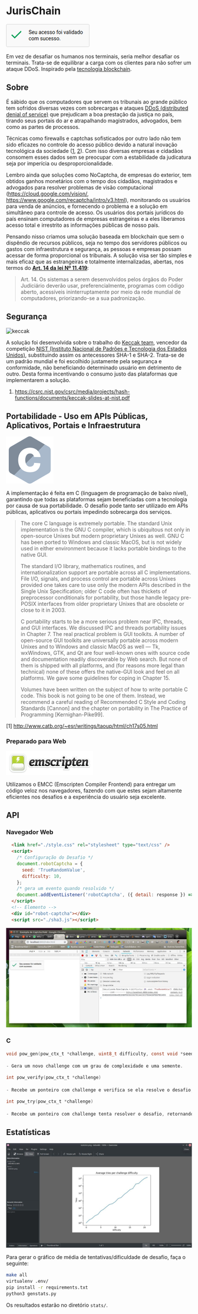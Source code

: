 # JurisChain
![browser](./images/browser.png)

Em vez de desafiar os humanos nos terminais, seria melhor desafiar os terminais. Trata-se de equilibrar a carga com os clientes para não sofrer um ataque DDoS. Inspirado pela [tecnologia blockchain](https://pt.wikipedia.org/wiki/Prova_de_trabalho).

## Sobre

É sábido que os computadores que servem os tribunais ao grande público tem sofridos diversas vezes com sobrecargas e ataques [DDoS (distributed denial of service)](https://pt.wikipedia.org/wiki/Ataque_de_nega%C3%A7%C3%A3o_de_servi%C3%A7o) que prejudicam a boa prestação da justiça no país, tirando seus portais do ar e atrapalhando magistrados, advogados, bem como as partes de processos.

Técnicas como firewalls e captchas sofisticados por outro lado não tem sido eficazes no controle do acesso público devido a natural inovação tecnológica da sociedade ([1](https://projurisbrasil.jusbrasil.com.br/artigos/189717091/saiba-o-que-sao-os-captchas-e-como-e-possivel-dribla-los-na-hora-de-fazer-um-acompanhamento-processual-mais-rapido-e-eficiente?ref=feed), [2](https://frradvogados.jusbrasil.com.br/artigos/595582536/big-data-e-acesso-a-informacao-a-legalidade-do-uso-de-bots-robos?ref=feed)). Com isso diversas empresas e cidadãos consomem esses dados sem se preocupar com a estabilidade da judicatura seja por imperícia ou desproporcionalidade.

Lembro ainda que soluções como NoCaptcha, de empresas do exterior, tem obtidos ganhos monetários com o tempo dos cidadãos, magistrados e advogados para resolver problemas de visão computacional (https://cloud.google.com/vision/, https://www.google.com/recaptcha/intro/v3.html), monitorando os usuários para venda de anúncios, e fornecendo o problema e a solução em simultâneo para controle de acesso. Os usuários dos portais jurídicos do país ensinam computadores de empresas estrangeiras e a eles liberamos acesso total e irrestrito as informações públicas de nosso país.

Pensando nisso criamos uma solução baseada em blockchain que sem o dispêndio de recursos públicos, seja no tempo dos servidores públicos ou gastos com infraestrutura e segurança, as pessoas e empresas possam acessar de forma proporcional os tribunais. A solução visa ser tão simples e mais eficaz que as estrangeiras e totalmente internalizadas, abertas, nos termos do [**Art. 14 da lei Nº 11.419**](http://www.planalto.gov.br/ccivil_03/_Ato2004-2006/2006/Lei/L11419.htm#art14):

> Art. 14. Os sistemas a serem desenvolvidos pelos órgãos do Poder Judiciário deverão usar, preferencialmente, programas com código aberto, acessíveis ininterruptamente por meio da rede mundial de computadores, priorizando-se a sua padronização.

## Segurança

![keccak](https://keccak.team/assets/img/colors/blue/logo_big.png)

A solução foi desenvolvida sobre o trabalho do [Keccak team](https://keccak.team/), vencedor da competição [NIST (Instituto Nacional de Padrões e Tecnologia dos Estados Unidos)](https://www.nist.gov/), substituindo assim os antecessores SHA-1 e SHA-2. Trata-se de um padrão mundial e foi escolhido justamente pela segurança e conformidade, não beneficiando determinado usuário em detrimento de outro. Desta forma incentivando o consumo justo das plataformas que implementarem a solução.

1. https://csrc.nist.gov/csrc/media/projects/hash-functions/documents/keccak-slides-at-nist.pdf

## Portabilidade - Uso em APIs Públicas, Aplicativos, Portais e Infraestrutura

![C Language](./images/c_128x128.png)

A implementação é feita em C (linguagem de programação de baíxo nível), garantindo que todas as plataformas sejam beneficiadas com a tecnologia por causa de sua portabilidade.  O desafio pode tanto ser utilizado em APIs públicas, aplicativos ou portais impedindo sobrecarga dos serviços.

> The core C language is extremely portable. The standard Unix implementation is the GNU C compiler, which is ubiquitous not only in open-source Unixes but modern proprietary Unixes as well. GNU C has been ported to Windows and classic MacOS, but is not widely used in either environment because it lacks portable bindings to the native GUI.
> 
> The standard I/O library, mathematics routines, and internationalization support are portable across all C implementations. File I/O, signals, and process control are portable across Unixes provided one takes care to use only the modern APIs described in the Single Unix Specification; older C code often has thickets of preprocessor conditionals for portability, but those handle legacy pre-POSIX interfaces from older proprietary Unixes that are obsolete or close to it in 2003.
> 
> C portability starts to be a more serious problem near IPC, threads, and GUI interfaces. We discussed IPC and threads portability issues in Chapter 7. The real practical problem is GUI toolkits. A number of open-source GUI toolkits are universally portable across modern Unixes and to Windows and classic MacOS as well — Tk, wxWindows, GTK, and Qt are four well-known ones with source code and documentation readily discoverable by Web search. But none of them is shipped with all platforms, and (for reasons more legal than technical) none of these offers the native-GUI look and feel on all platforms. We gave some guidelines for coping in Chapter 15.
> 
> Volumes have been written on the subject of how to write portable C code. This book is not going to be one of them. Instead, we recommend a careful reading of Recommended C Style and Coding Standards [Cannon] and the chapter on portability in The Practice of Programming [Kernighan-Pike99].

[1] http://www.catb.org/~esr/writings/taoup/html/ch17s05.html

### Preparado para Web

![EMCC](./images/Emscripten_logo_full.png)

Utilizamos o EMCC (Emscripten Compiler Frontend) para entregar um código veloz nos navegadores, fazendo com que estes sejam altamente eficientes nos desafios e a experiência do usuário seja excelente. 

## API

### Navegador Web
```html
  <link href="./style.css" rel="stylesheet" type="text/css" />
  <script>
    /* Configuração do Desafio */
    document.robotCaptcha = {
      seed: 'TrueRandomValue',
      difficulty: 10,
    };
    /* gera um evento quando resolvido */
    document.addEventListener('robotCaptcha', ({ detail: response }) => console.log(response));
  </script>
  <!-- Elemento -->
  <div id="robot-captcha"></div>
  <script src="./sha3.js"></script>
```

![on-browser](./images/photo.jpg)

### C
```c
void pow_gen(pow_ctx_t *challenge, uint8_t difficulty, const void *seed, size_t inlen);

- Gera um novo challenge com um grau de complexidade e uma semente.
```
```c
int pow_verify(pow_ctx_t *challenge)

- Recebe um ponteiro com challenge e verifica se ela resolve o desafio, retornando 1 no caso de resolver ou 0 no caso de não resolver.
```
```c
int pow_try(pow_ctx_t *challenge)

- Recebe um ponteiro com challenge tenta resolver o desafio, retornando 1 no caso de resolver ou 0 no caso de não resolver.
```

## Estatísticas

![on-browser](./images/multicomplexity.jpg)

Para gerar o gráfico de média de tentativas/dificuldade de desafio, faça o seguinte:

```bash
make all
virtualenv .env/
pip install -r requirements.txt
python3 genstats.py
```
Os resultados estarão no diretório `stats/`.
